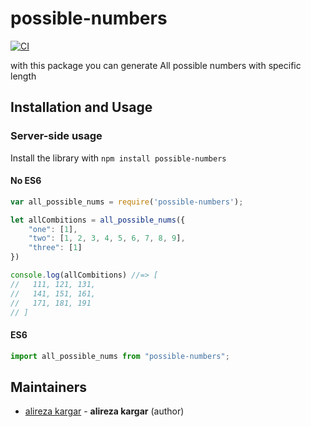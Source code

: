 

# possible-numbers
[![CI][ci-image]][ci-url]

with this package you can generate All possible numbers with specific length

## Installation and Usage

### Server-side usage

Install the library with `npm install possible-numbers`

#### No ES6

```javascript
var all_possible_nums = require('possible-numbers');

let allCombitions = all_possible_nums({
    "one": [1],
    "two": [1, 2, 3, 4, 5, 6, 7, 8, 9],
    "three": [1]
})

console.log(allCombitions) //=> [
//   111, 121, 131,
//   141, 151, 161,
//   171, 181, 191
// ]
```

#### ES6

```javascript
import all_possible_nums from "possible-numbers";
```

## Maintainers

- [alireza kargar](https://github.com/alirezakargar1380) - **alireza kargar** (author)

[ci-url]: https://github.com/validatorjs/validator.js/actions?query=workflow%3ACI
[ci-image]: https://github.com/validatorjs/validator.js/workflows/CI/badge.svg?branch=master

